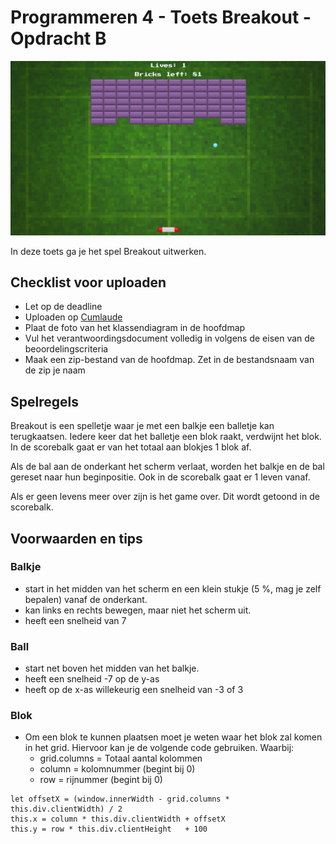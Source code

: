 # Programmeren 4 - Toets Breakout - Opdracht B

![Afbeelding van Breakout](docs/images/game-image.png)

In deze toets ga je het spel Breakout uitwerken. 

## Checklist voor uploaden
- Let op de deadline
- Uploaden op [Cumlaude](https://lms.hr.nl)
- Plaat de foto van het klassendiagram in de hoofdmap
- Vul het verantwoordingsdocument volledig in volgens de eisen van de beoordelingscriteria
- Maak een zip-bestand van de hoofdmap. Zet in de bestandsnaam van de zip je naam

## Spelregels

Breakout is een spelletje waar je met een balkje een balletje kan terugkaatsen. Iedere keer dat het balletje een blok raakt, verdwijnt het blok. In de scorebalk gaat er van het totaal aan blokjes 1 blok af. 

Als de bal aan de onderkant het scherm verlaat, worden het balkje en de bal gereset naar hun beginpositie. Ook in de scorebalk gaat er 1 leven vanaf. 

Als er geen levens meer over zijn is het game over. Dit wordt getoond in de scorebalk. 

## Voorwaarden en tips

### Balkje
- start in het midden van het scherm en een klein stukje (5 %, mag je zelf bepalen) vanaf de onderkant. 
- kan links en rechts bewegen, maar niet het scherm uit. 
- heeft een snelheid van 7

### Ball
- start net boven het midden van het balkje. 
- heeft een snelheid -7 op de y-as
- heeft op de x-as willekeurig een snelheid van -3 of 3

### Blok
- Om een blok te kunnen plaatsen moet je weten waar het blok zal komen in het grid. Hiervoor kan je de volgende code gebruiken. Waarbij:
    - grid.columns = Totaal aantal kolommen
    - column = kolomnummer (begint bij 0)
    - row = rijnummer (begint bij 0)
```
let offsetX = (window.innerWidth - grid.columns * this.div.clientWidth) / 2
this.x = column * this.div.clientWidth + offsetX
this.y = row * this.div.clientHeight   + 100
```


